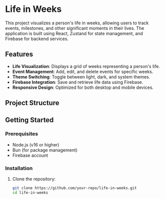 # Life in Weeks

This project visualizes a person's life in weeks, allowing users to track events, milestones, and other significant moments in their lives. The application is built using React, Zustand for state management, and Firebase for backend services.

## Features

- **Life Visualization**: Displays a grid of weeks representing a person's life.
- **Event Management**: Add, edit, and delete events for specific weeks.
- **Theme Switching**: Toggle between light, dark, and system themes.
- **Firebase Integration**: Save and retrieve life data using Firebase.
- **Responsive Design**: Optimized for both desktop and mobile devices.

## Project Structure

## Getting Started

### Prerequisites

- Node.js (v16 or higher)
- Bun (for package management)
- Firebase account

### Installation

1. Clone the repository:
   ```bash
   git clone https://github.com/your-repo/life-in-weeks.git
   cd life-in-weeks

